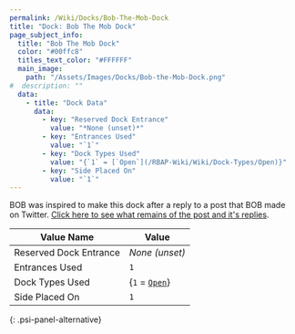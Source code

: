 ```yaml
---
permalink: /Wiki/Docks/Bob-The-Mob-Dock
title: "Dock: Bob The Mob Dock"
page_subject_info:
  title: "Bob The Mob Dock"
  color: "#00ffc8"
  titles_text_color: "#FFFFFF"
  main_image:
    path: "/Assets/Images/Docks/Bob-the-Mob-Dock.png"
#  description: ""
  data:
    - title: "Dock Data"
      data:
        - key: "Reserved Dock Entrance"
          value: "*None (unset)*"
        - key: "Entrances Used"
          value: "`1`"
        - key: "Dock Types Used"
          value: "{`1` = [`Open`](/RBAP-Wiki/Wiki/Dock-Types/Open)}"
        - key: "Side Placed On"
          value: "`1`"
---
```


BOB was inspired to make this dock after a reply to a post that BOB made on Twitter. [Click here to see what remains of the post and it's replies](https://twitter.com/ThisBeBOB_/status/1114734536397451265).

| Value Name             | Value |
|-|-|
| Reserved Dock Entrance | *None (unset)* |
| Entrances Used         | `1` |
| Dock Types Used        | {`1` = [`Open`](/RBAP-Wiki/Wiki/Dock-Types/Open)} |
| Side Placed On         | `1` |
{: .psi-panel-alternative}

<img class="dock-image" src="/RBAP-Wiki/Assets/Images/Docks/Bob-the-Mob-Dock.png" alt="">